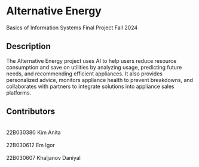 # Alternative Energy
Basics of Information Systems Final Project Fall 2024
## Description
The Alternative Energy project uses AI to help users reduce resource consumption and save on utilities by analyzing usage, predicting future needs, and recommending efficient appliances. It also provides personalized advice, monitors appliance health to prevent breakdowns, and collaborates with partners to integrate solutions into appliance sales platforms.
## Contributors
<br>22B030380 Kim Anita<br/>
<br>22B030612 Em Igor<br/>
<br>22B030607 Khaljanov Daniyal<br/>
